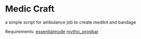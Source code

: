 # Medic Craft
a simple script for ambulance job to create medikit and bandage


Requirements:
[essentialmode](https://github.com/kanersps/essentialmode)
[mythic_progbar](https://github.com/TaemuruTempest/mythic_progbar/)